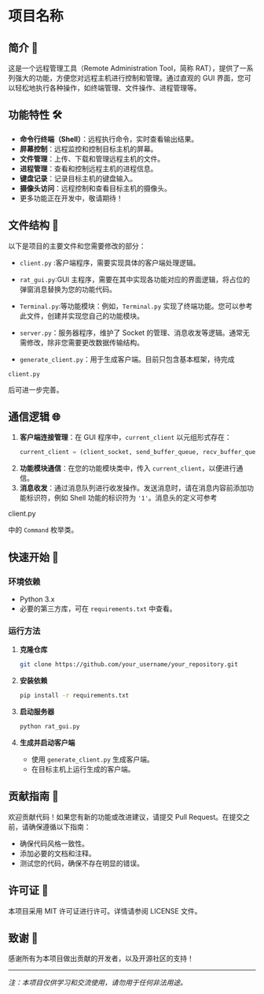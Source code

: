 # 项目名称

## 简介 🚀

这是一个远程管理工具（Remote Administration Tool，简称 RAT），提供了一系列强大的功能，方便您对远程主机进行控制和管理。通过直观的 GUI 界面，您可以轻松地执行各种操作，如终端管理、文件操作、进程管理等。

## 功能特性 🛠️

- **命令行终端（Shell）**：远程执行命令，实时查看输出结果。
- **屏幕控制**：远程监控和控制目标主机的屏幕。
- **文件管理**：上传、下载和管理远程主机的文件。
- **进程管理**：查看和控制远程主机的进程信息。
- **键盘记录**：记录目标主机的键盘输入。
- **摄像头访问**：远程控制和查看目标主机的摄像头。
- 更多功能正在开发中，敬请期待！

## 文件结构 📁

以下是项目的主要文件和您需要修改的部分：

* `client.py` :客户端程序，需要实现具体的客户端处理逻辑。

* `rat_gui.py`:GUI 主程序，需要在其中实现各功能对应的界面逻辑，将占位的弹窗消息替换为您的功能代码。

* `Terminal.py`:等功能模块：例如，`Terminal.py` 实现了终端功能。您可以参考此文件，创建并实现您自己的功能模块。

* `server.py`：服务器程序，维护了 Socket 的管理、消息收发等逻辑。通常无需修改，除非您需要更改数据传输结构。
* `generate_client.py`：用于生成客户端。目前只包含基本框架，待完成 

`client.py`

 后可进一步完善。

## 通信逻辑 🌐

1. **客户端连接管理**：在 GUI 程序中，`current_client` 以元组形式存在：
   ```python
   current_client = (client_socket, send_buffer_queue, recv_buffer_queue)
   ```
2. **功能模块通信**：在您的功能模块类中，传入 `current_client`，以便进行通信。
3. **消息收发**：通过消息队列进行收发操作。发送消息时，请在消息内容前添加功能标识符，例如 Shell 功能的标识符为 `'1'`。消息头的定义可参考 

client.py

 中的 `Command` 枚举类。

## 快速开始 🎉

### 环境依赖

- Python 3.x
- 必要的第三方库，可在 `requirements.txt` 中查看。

### 运行方法

1. **克隆仓库**

   ```bash
   git clone https://github.com/your_username/your_repository.git
   ```

2. **安装依赖**

   ```bash
   pip install -r requirements.txt
   ```

3. **启动服务器**

   ```bash
   python rat_gui.py
   ```

4. **生成并启动客户端**

   - 使用 `generate_client.py` 生成客户端。
   - 在目标主机上运行生成的客户端。

## 贡献指南 🤝

欢迎贡献代码！如果您有新的功能或改进建议，请提交 Pull Request。在提交之前，请确保遵循以下指南：

- 确保代码风格一致性。
- 添加必要的文档和注释。
- 测试您的代码，确保不存在明显的错误。

## 许可证 📄

本项目采用 MIT 许可证进行许可。详情请参阅 LICENSE 文件。

## 致谢 💖

感谢所有为本项目做出贡献的开发者，以及开源社区的支持！

---

*注：本项目仅供学习和交流使用，请勿用于任何非法用途。*